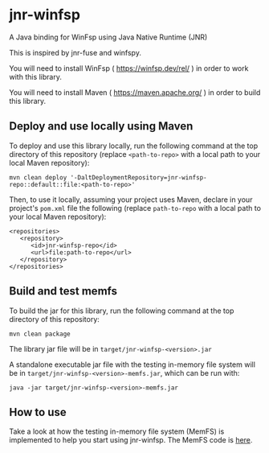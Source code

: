 # jnr-winfsp

A Java binding for WinFsp using Java Native Runtime (JNR)

This is inspired by jnr-fuse and winfspy.

You will need to install WinFsp ( https://winfsp.dev/rel/ ) in order to work with this library.

You will need to install Maven ( https://maven.apache.org/ ) in order to build this library.

## Deploy and use locally using Maven

To deploy and use this library locally, run the following command at the top directory of this repository
(replace `<path-to-repo>` with a local path to your local Maven repository):
```
mvn clean deploy '-DaltDeploymentRepository=jnr-winfsp-repo::default::file:<path-to-repo>'
```

Then, to use it locally, assuming your project uses Maven, declare in your project's `pom.xml` file the following
(replace `path-to-repo` with a local path to your local Maven repository):
```
<repositories>
   <repository>
      <id>jnr-winfsp-repo</id>
      <url>file:path-to-repo</url>
   </repository>
</repositories>
```

## Build and test memfs

To build the jar for this library, run the following command at the top directory of this repository:
```
mvn clean package
```

The library jar file will be in `target/jnr-winfsp-<version>.jar`

A standalone executable jar file with the testing in-memory file system will be in
`target/jnr-winfsp-<version>-memfs.jar`, which can be run with:
```
java -jar target/jnr-winfsp-<version>-memfs.jar
```

## How to use

Take a look at how the testing in-memory file system (MemFS) is implemented to help you start using jnr-winfsp.
The MemFS code is [here](https://github.com/jnr-winfsp-team/jnr-winfsp/blob/main/src/main/java/com/github/jnrwinfspteam/jnrwinfsp/memfs/WinFspMemFS.java).